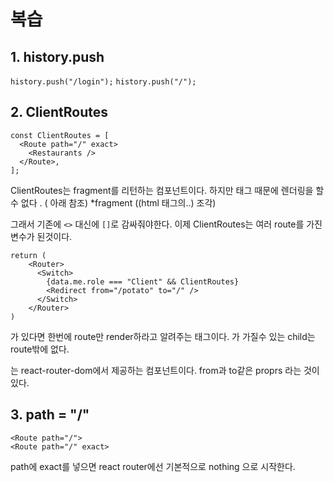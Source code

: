 # 복습

## 1. history.push 

`history.push("/login");`
`history.push("/");`

## 2. ClientRoutes

```
const ClientRoutes = [
  <Route path="/" exact>
    <Restaurants />
  </Route>,
];
```  
ClientRoutes는 fragment를 리턴하는 컴포넌트이다. 하지만 <Switch> 태그 때문에 렌더링을 할 수 없다 . ( 아래 참조)
*fragment ((html 태그의..) 조각)

그래서 기존에  `<>` 대신에 `[]`로 감싸줘야한다. 이제 ClientRoutes는 여러 route를 가진 변수가 된것이다. 

```
return (
    <Router>
      <Switch>
        {data.me.role === "Client" && ClientRoutes}
        <Redirect from="/potato" to="/" />
      </Switch>
    </Router>
)
```

<Switch> 가 있다면 한번에 route만 render하라고 알려주는 태그이다. 
<Switch> 가 가질수 있는 child는 route밖에 없다. 

<Redirect>는 react-router-dom에서 제공하는 컴포넌트이다. from과 to같은 proprs 라는 것이 있다. 


## 3. path = "/" 

```
<Route path="/">
<Route path="/" exact>
```        

path에 exact를 넣으면 react router에선 기본적으로 nothing 으로 시작한다. 